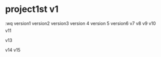 # project1st v1 


:wq
version1 
version2
version3 
version 4
version 5
version6
v7 
v8 
v9
v10
v11



v13

v14
v15